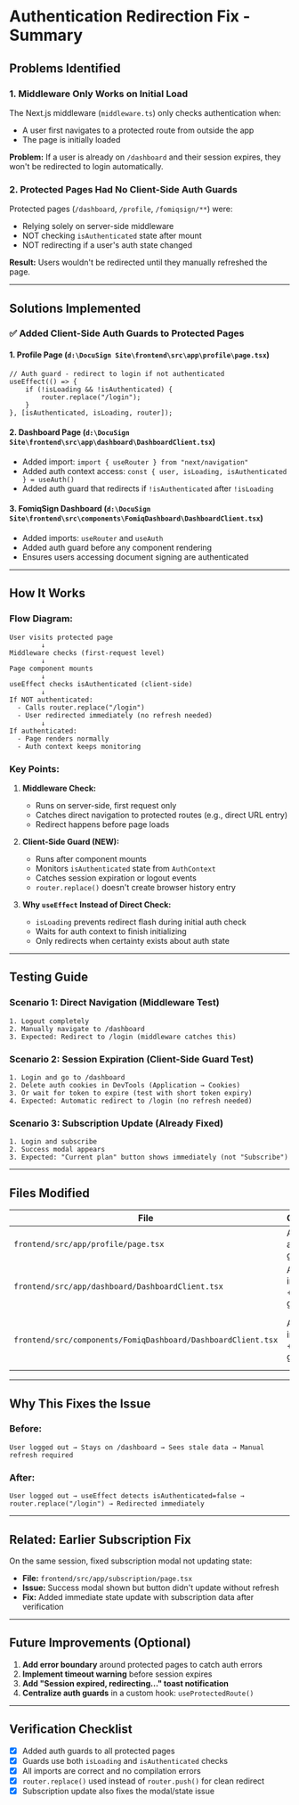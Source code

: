 # Authentication Redirection Fix - Summary

## Problems Identified

### 1. **Middleware Only Works on Initial Load**

The Next.js middleware (`middleware.ts`) only checks authentication when:

- A user first navigates to a protected route from outside the app
- The page is initially loaded

**Problem:** If a user is already on `/dashboard` and their session expires, they won't be redirected to login automatically.

### 2. **Protected Pages Had No Client-Side Auth Guards**

Protected pages (`/dashboard`, `/profile`, `/fomiqsign/**`) were:

- Relying solely on server-side middleware
- NOT checking `isAuthenticated` state after mount
- NOT redirecting if a user's auth state changed

**Result:** Users wouldn't be redirected until they manually refreshed the page.

---

## Solutions Implemented

### ✅ Added Client-Side Auth Guards to Protected Pages

#### 1. **Profile Page** (`d:\DocuSign Site\frontend\src\app\profile\page.tsx`)

```tsx
// Auth guard - redirect to login if not authenticated
useEffect(() => {
	if (!isLoading && !isAuthenticated) {
		router.replace("/login");
	}
}, [isAuthenticated, isLoading, router]);
```

#### 2. **Dashboard Page** (`d:\DocuSign Site\frontend\src\app\dashboard\DashboardClient.tsx`)

- Added import: `import { useRouter } from "next/navigation"`
- Added auth context access: `const { user, isLoading, isAuthenticated } = useAuth()`
- Added auth guard that redirects if `!isAuthenticated` after `!isLoading`

#### 3. **FomiqSign Dashboard** (`d:\DocuSign Site\frontend\src\components\FomiqDashboard\DashboardClient.tsx`)

- Added imports: `useRouter` and `useAuth`
- Added auth guard before any component rendering
- Ensures users accessing document signing are authenticated

---

## How It Works

### **Flow Diagram:**

```
User visits protected page
        ↓
Middleware checks (first-request level)
        ↓
Page component mounts
        ↓
useEffect checks isAuthenticated (client-side)
        ↓
If NOT authenticated:
  - Calls router.replace("/login")
  - User redirected immediately (no refresh needed)
        ↓
If authenticated:
  - Page renders normally
  - Auth context keeps monitoring
```

### **Key Points:**

1. **Middleware Check:**

   - Runs on server-side, first request only
   - Catches direct navigation to protected routes (e.g., direct URL entry)
   - Redirect happens before page loads

2. **Client-Side Guard (NEW):**

   - Runs after component mounts
   - Monitors `isAuthenticated` state from `AuthContext`
   - Catches session expiration or logout events
   - `router.replace()` doesn't create browser history entry

3. **Why `useEffect` Instead of Direct Check:**
   - `isLoading` prevents redirect flash during initial auth check
   - Waits for auth context to finish initializing
   - Only redirects when certainty exists about auth state

---

## Testing Guide

### Scenario 1: Direct Navigation (Middleware Test)

```
1. Logout completely
2. Manually navigate to /dashboard
3. Expected: Redirect to /login (middleware catches this)
```

### Scenario 2: Session Expiration (Client-Side Guard Test)

```
1. Login and go to /dashboard
2. Delete auth cookies in DevTools (Application → Cookies)
3. Or wait for token to expire (test with short token expiry)
4. Expected: Automatic redirect to /login (no refresh needed)
```

### Scenario 3: Subscription Update (Already Fixed)

```
1. Login and subscribe
2. Success modal appears
3. Expected: "Current plan" button shows immediately (not "Subscribe")
```

---

## Files Modified

| File                                                         | Change                    | Impact                                          |
| ------------------------------------------------------------ | ------------------------- | ----------------------------------------------- |
| `frontend/src/app/profile/page.tsx`                          | Added auth guard          | Profile page now redirects if logged out        |
| `frontend/src/app/dashboard/DashboardClient.tsx`             | Added import + auth guard | Dashboard redirects if session expires          |
| `frontend/src/components/FomiqDashboard/DashboardClient.tsx` | Added import + auth guard | Document signing redirects if not authenticated |

---

## Why This Fixes the Issue

### **Before:**

```
User logged out → Stays on /dashboard → Sees stale data → Manual refresh required
```

### **After:**

```
User logged out → useEffect detects isAuthenticated=false → router.replace("/login") → Redirected immediately
```

---

## Related: Earlier Subscription Fix

On the same session, fixed subscription modal not updating state:

- **File:** `frontend/src/app/subscription/page.tsx`
- **Issue:** Success modal shown but button didn't update without refresh
- **Fix:** Added immediate state update with subscription data after verification

---

## Future Improvements (Optional)

1. **Add error boundary** around protected pages to catch auth errors
2. **Implement timeout warning** before session expires
3. **Add "Session expired, redirecting..." toast notification**
4. **Centralize auth guards** in a custom hook: `useProtectedRoute()`

---

## Verification Checklist

- [x] Added auth guards to all protected pages
- [x] Guards use both `isLoading` and `isAuthenticated` checks
- [x] All imports are correct and no compilation errors
- [x] `router.replace()` used instead of `router.push()` for clean redirect
- [x] Subscription update also fixes the modal/state issue
